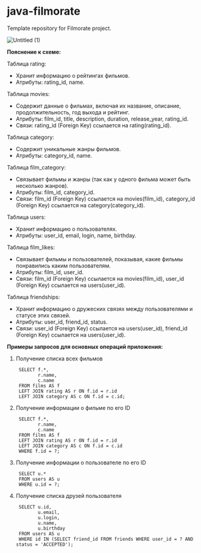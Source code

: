 # java-filmorate
Template repository for Filmorate project.

![Untitled (1)](https://github.com/user-attachments/assets/a97105c7-90ae-4fdb-9149-fad86bc5ae90)

**Пояснение к схеме:**

Таблица rating:
- Хранит информацию о рейтингах фильмов. 
- Атрибуты: rating_id, name.

Таблица movies:
- Содержит данные о фильмах, включая их название, описание, продолжительность, год выхода и рейтинг.
- Атрибуты: film_id, title, description, duration, release_year, rating_id.
- Связи: rating_id (Foreign Key) ссылается на rating(rating_id).

Таблица category:
- Содержит уникальные жанры фильмов.
- Атрибуты: category_id, name.

Таблица film_category:
- Связывает фильмы и жанры (так как у одного фильма может быть несколько жанров).
- Атрибуты: film_id, category_id.
- Связи: film_id (Foreign Key) ссылается на movies(film_id), category_id (Foreign Key) ссылается на category(category_id).

Таблица users:
- Хранит информацию о пользователях.
- Атрибуты: user_id, email, login, name, birthday.

Таблица film_likes:
- Связывает фильмы и пользователей, показывая, какие фильмы понравились каким пользователям.
- Атрибуты: film_id, user_id.
- Связи: film_id (Foreign Key) ссылается на movies(film_id), user_id (Foreign Key) ссылается на users(user_id).

Таблица friendships:
- Хранит информацию о дружеских связях между пользователями и статусе этих связей.
- Атрибуты: user_id, friend_id, status.
- Связи: user_id (Foreign Key) ссылается на users(user_id), friend_id (Foreign Key) ссылается на users(user_id).



 **Примеры запросов для основных операций приложения:**

1. Получение списка всех фильмов
    
        SELECT f.*,
               r.name,
               c.name
        FROM films AS f
        LEFT JOIN rating AS r ON f.id = r.id
        LEFT JOIN category AS c ON f.id = c.id;
    
3. Получение информации о фильме по его ID
    
        SELECT f.*,
               r.name,
               c.name
        FROM films AS f
        LEFT JOIN rating AS r ON f.id = r.id
        LEFT JOIN category AS c ON f.id = c.id
        WHERE f.id = ?;
    
4. Получение информации о пользователе по его ID
        
        SELECT u.*
        FROM users AS u
        WHERE u.id = ?;

5. Получение списка друзей пользователя
    
        SELECT u.id,
               u.email,
               u.login,
               u.name,
               u.birthday
        FROM users AS u
        WHERE id IN (SELECT friend_id FROM friends WHERE user_id = ? AND status = 'ACCEPTED');
